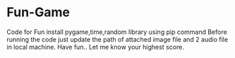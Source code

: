 # Fun-Game
Code for Fun
install pygame,time,random library using pip command
Before running the code just update the path of attached image file and 2 audio file in local machine.
Have fun..
Let me know your highest score.
